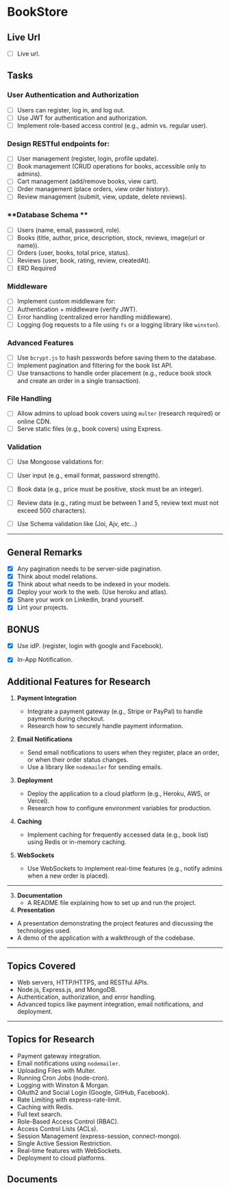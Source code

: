 # BookStore

## Live Url
- [ ] Live url.

## Tasks

### **User Authentication and Authorization**
- [ ] Users can register, log in, and log out.
- [ ] Use JWT for authentication and authorization.
- [ ] Implement role-based access control (e.g., admin vs. regular user).

### Design RESTful endpoints for:
- [ ] User management (register, login, profile update).
- [ ] Book management (CRUD operations for books, accessible only to admins).
- [ ] Cart management (add/remove books, view cart).
- [ ] Order management (place orders, view order history).
- [ ] Review management (submit, view, update, delete reviews).

### **Database Schema **
- [ ] Users (name, email, password, role).
- [ ] Books (title, author, price, description, stock, reviews, image(url or name)).
- [ ] Orders (user, books, total price, status).
- [ ] Reviews (user, book, rating, review, createdAt).
- [ ] ERD Required

### **Middleware**
- [ ] Implement custom middleware for:
- [ ] Authentication + middleware (verify JWT).
- [ ] Error handling (centralized error handling middleware).
- [ ] Logging (log requests to a file using `fs` or a logging library like `winston`).

### **Advanced Features**
- [ ] Use `bcrypt.js` to hash passwords before saving them to the database.
- [ ] Implement pagination and filtering for the book list API.
- [ ] Use transactions to handle order placement (e.g., reduce book stock and create an order in a single transaction).

### **File Handling**
- [ ] Allow admins to upload book covers using `multer` (research required) or online CDN.
- [ ] Serve static files (e.g., book covers) using Express.

### **Validation**
- [ ] Use Mongoose validations for:
- [ ] User input (e.g., email format, password strength).
- [ ] Book data (e.g., price must be positive, stock must be an integer).
- [ ] Review data (e.g., rating must be between 1 and 5, review text must not exceed 500 characters).

- [ ] Use Schema validation like (Joi, Ajv, etc...)

---

## General Remarks
- [x] Any pagination needs to be server-side pagination.
- [x] Think about model relations.
- [x] Think about what needs to be indexed in your models.
- [x] Deploy your work to the web. (Use heroku and atlas).
- [x] Share your work on Linkedin, brand yourself.
- [x] Lint your projects.

## BONUS
- [x] Use idP. (register, login with google and Facebook).
- [x] In-App Notification.





## Additional Features for Research
1. **Payment Integration**
   - Integrate a payment gateway (e.g., Stripe or PayPal) to handle payments during checkout.
   - Research how to securely handle payment information.

2. **Email Notifications**
   - Send email notifications to users when they register, place an order, or when their order status changes.
   - Use a library like `nodemailer` for sending emails.

3. **Deployment**
   - Deploy the application to a cloud platform (e.g., Heroku, AWS, or Vercel).
   - Research how to configure environment variables for production.

4. **Caching**
   - Implement caching for frequently accessed data (e.g., book list) using Redis or in-memory caching.

5. **WebSockets**
   - Use WebSockets to implement real-time features (e.g., notify admins when a new order is placed).


---


3. **Documentation**
   - A README file explaining how to set up and run the project.
 4. **Presentation**
   - A presentation demonstrating the project features and discussing the technologies used.
   - A demo of the application with a walkthrough of the codebase.

---

## Topics Covered
- Web servers, HTTP/HTTPS, and RESTful APIs.
- Node.js, Express.js, and MongoDB.
- Authentication, authorization, and error handling.
- Advanced topics like payment integration, email notifications, and deployment.

---

## Topics for Research
- Payment gateway integration.
- Email notifications using `nodemailer`.
- Uploading Files with Multer.
- Running Cron Jobs (node-cron).
- Logging with Winston & Morgan.
- OAuth2 and Social Login (Google, GitHub, Facebook).
- Rate Limiting with express-rate-limit.
- Caching with Redis.
- Full text search.
- Role-Based Access Control (RBAC).
- Access Control Lists (ACLs).
- Session Management (express-session, connect-mongo).
- Single Active Session Restriction.
- Real-time features with WebSockets.
- Deployment to cloud platforms.


## Documents
